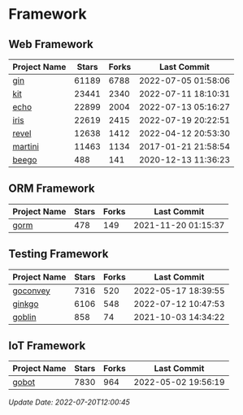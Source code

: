 # Framework

## Web Framework
| Project Name | Stars | Forks | Last Commit |
| ------------ | ----- | ----- | ----------- |
| [gin](https://github.com/gin-gonic/gin) | 61189 | 6788 | 2022-07-05 01:58:06 |
| [kit](https://github.com/go-kit/kit) | 23441 | 2340 | 2022-07-11 18:10:31 |
| [echo](https://github.com/labstack/echo) | 22899 | 2004 | 2022-07-13 05:16:27 |
| [iris](https://github.com/kataras/iris) | 22619 | 2415 | 2022-07-19 20:22:51 |
| [revel](https://github.com/revel/revel) | 12638 | 1412 | 2022-04-12 20:53:30 |
| [martini](https://github.com/go-martini/martini) | 11463 | 1134 | 2017-01-21 21:58:54 |
| [beego](https://github.com/astaxie/beego) | 488 | 141 | 2020-12-13 11:36:23 |

## ORM Framework
| Project Name | Stars | Forks | Last Commit |
| ------------ | ----- | ----- | ----------- |
| [gorm](https://github.com/jinzhu/gorm) | 478 | 149 | 2021-11-20 01:15:37 |

## Testing Framework
| Project Name | Stars | Forks | Last Commit |
| ------------ | ----- | ----- | ----------- |
| [goconvey](https://github.com/smartystreets/goconvey) | 7316 | 520 | 2022-05-17 18:39:55 |
| [ginkgo](https://github.com/onsi/ginkgo) | 6106 | 548 | 2022-07-12 10:47:53 |
| [goblin](https://github.com/franela/goblin) | 858 | 74 | 2021-10-03 14:34:22 |

## IoT Framework
| Project Name | Stars | Forks | Last Commit |
| ------------ | ----- | ----- | ----------- |
| [gobot](https://github.com/hybridgroup/gobot) | 7830 | 964 | 2022-05-02 19:56:19 |

*Update Date: 2022-07-20T12:00:45*